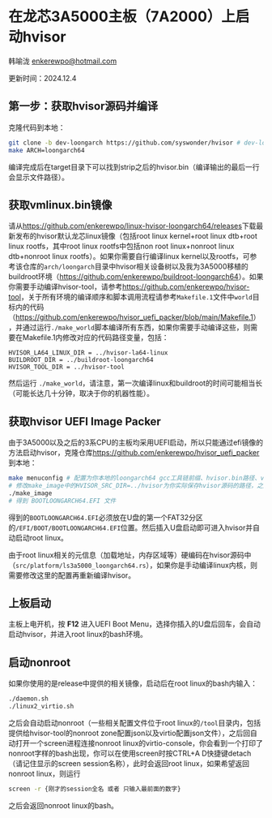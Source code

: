 # 在龙芯3A5000主板（7A2000）上启动hvisor

韩喻泷 <enkerewpo@hotmail.com>

更新时间：2024.12.4

## 第一步：获取hvisor源码并编译

克隆代码到本地：

```bash
git clone -b dev-loongarch https://github.com/syswonder/hvisor # dev-loongarch分支
make ARCH=loongarch64
```
编译完成后在target目录下可以找到strip之后的hvisor.bin（编译输出的最后一行会显示文件路径）。

## 获取vmlinux.bin镜像

请从<https://github.com/enkerewpo/linux-hvisor-loongarch64/releases>下载最新发布的hvisor默认龙芯linux镜像（包括root linux kernel+root linux dtb+root linux rootfs，其中root linux rootfs中包括non root linux+nonroot linux dtb+nonroot linux rootfs）。如果你需要自行编译linux kernel以及rootfs，可参考该仓库的`arch/loongarch`目录中hvisor相关设备树以及我为3A5000移植的buildroot环境（<https://github.com/enkerewpo/buildroot-loongarch64>）。如果你需要手动编译hvisor-tool，请参考<https://github.com/enkerewpo/hvisor-tool>，关于所有环境的编译顺序和脚本调用流程请参考`Makefile.1`文件中`world`目标内的代码（<https://github.com/enkerewpo/hvisor_uefi_packer/blob/main/Makefile.1>），并通过运行`./make_world`脚本编译所有东西，如果你需要手动编译这些，则需要在Makefile.1内修改对应的代码路径变量，包括：

```
HVISOR_LA64_LINUX_DIR = ../hvisor-la64-linux
BUILDROOT_DIR = ../buildroot-loongarch64
HVISOR_TOOL_DIR = ../hvisor-tool
```

然后运行 `./make_world`，请注意，第一次编译linux和buildroot的时间可能相当长（可能长达几十分钟，取决于你的机器性能）。

## 获取hvisor UEFI Image Packer

由于3A5000以及之后的3系CPU的主板均采用UEFI启动，所以只能通过efi镜像的方法启动hvisor，克隆仓库<https://github.com/enkerewpo/hvisor_uefi_packer>到本地：

```bash
make menuconfig # 配置为你本地的loongarch64 gcc工具链前缀、hvisor.bin路径、vmlinux.bin路径
# 修改make_image中的HVISOR_SRC_DIR=../hvisor为你实际保存hvisor源码的路径，之后再运行脚本
./make_image
# 得到 BOOTLOONGARCH64.EFI 文件
```

得到的`BOOTLOONGARCH64.EFI`必须放在U盘的第一个FAT32分区的`/EFI/BOOT/BOOTLOONGARCH64.EFI`位置。然后插入U盘启动即可进入hvisor并自动启动root linux。

由于root linux相关的元信息（加载地址，内存区域等）硬编码在hvisor源码中（`src/platform/ls3a5000_loongarch64.rs`），如果你是手动编译linux内核，则需要修改这里的配置再重新编译hvisor。

## 上板启动

主板上电开机，按 **F12** 进入UEFI Boot Menu，选择你插入的U盘后回车，会自动启动hvisor，并进入root linux的bash环境。

## 启动nonroot

如果你使用的是release中提供的相关镜像，启动后在root linux的bash内输入：

```bash
./daemon.sh
./linux2_virtio.sh
```

之后会自动启动nonroot（一些相关配置文件位于root linux的`/tool`目录内，包括提供给hvisor-tool的nonroot zone配置json以及virtio配置json文件），之后回自动打开一个screen进程连接nonroot linux的virtio-console，你会看到一个打印了nonroot字样的bash出现，你可以在使用screen时按CTRL+A D快捷键detach（请记住显示的screen session名称），此时会返回root linux，如果希望返回nonroot linux，则运行

```bash
screen -r {刚才的session全名 或者 只输入最前面的数字}
```

之后会返回nonroot linux的bash。